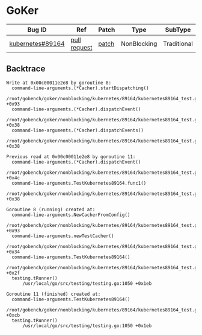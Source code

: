 
# GoKer

| Bug ID|  Ref | Patch | Type | SubType | SubsubType |
| ----  | ---- | ----  | ---- | ---- | ---- |
|[kubernetes#89164]|[pull request]|[patch]| NonBlocking | Traditional | Data race |

[kubernetes#89164]:(kubernetes89164_test.go)
[patch]:https://github.com/kubernetes/kubernetes/pull/89164/files
[pull request]:https://github.com/kubernetes/kubernetes/pull/89164
 

## Backtrace

```
Write at 0x00c00011e2e8 by goroutine 8:
  command-line-arguments.(*Cacher).startDispatching()
      /root/gobench/goker/nonblocking/kubernetes/89164/kubernetes89164_test.go:19 +0x93
  command-line-arguments.(*Cacher).dispatchEvent()
      /root/gobench/goker/nonblocking/kubernetes/89164/kubernetes89164_test.go:23 +0x38
  command-line-arguments.(*Cacher).dispatchEvents()
      /root/gobench/goker/nonblocking/kubernetes/89164/kubernetes89164_test.go:29 +0x38

Previous read at 0x00c00011e2e8 by goroutine 11:
  command-line-arguments.(*Cacher).dispatchEvent()
      /root/gobench/goker/nonblocking/kubernetes/89164/kubernetes89164_test.go:24 +0x4c
  command-line-arguments.TestKubernetes89164.func1()
      /root/gobench/goker/nonblocking/kubernetes/89164/kubernetes89164_test.go:48 +0x38

Goroutine 8 (running) created at:
  command-line-arguments.NewCacherFromConfig()
      /root/gobench/goker/nonblocking/kubernetes/89164/kubernetes89164_test.go:34 +0x93
  command-line-arguments.newTestCacher()
      /root/gobench/goker/nonblocking/kubernetes/89164/kubernetes89164_test.go:39 +0x34
  command-line-arguments.TestKubernetes89164()
      /root/gobench/goker/nonblocking/kubernetes/89164/kubernetes89164_test.go:43 +0x2f
  testing.tRunner()
      /usr/local/go/src/testing/testing.go:1050 +0x1eb

Goroutine 11 (finished) created at:
  command-line-arguments.TestKubernetes89164()
      /root/gobench/goker/nonblocking/kubernetes/89164/kubernetes89164_test.go:47 +0xcb
  testing.tRunner()
      /usr/local/go/src/testing/testing.go:1050 +0x1eb
```


